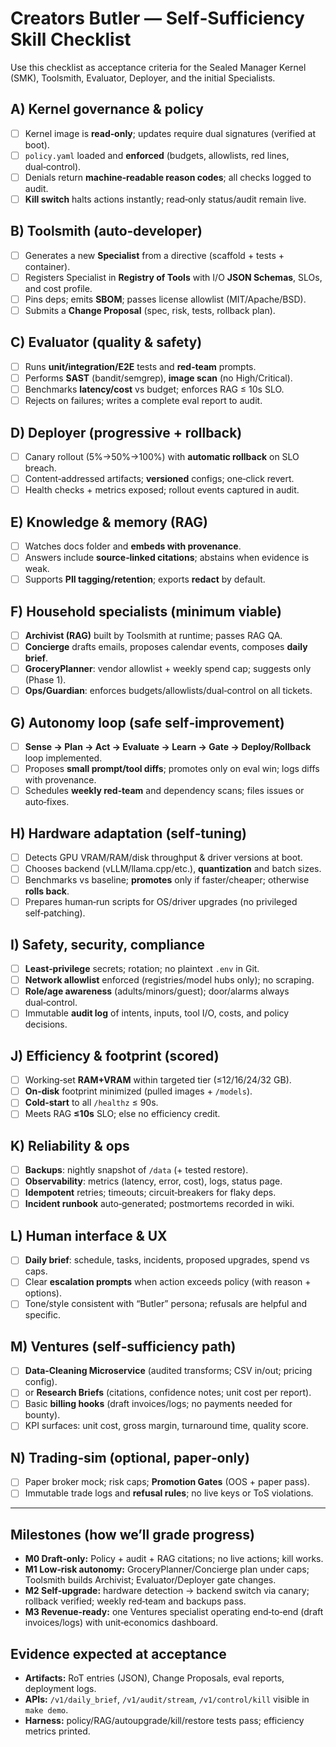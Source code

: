 # Creators Butler — Self‑Sufficiency Skill Checklist

Use this checklist as acceptance criteria for the Sealed Manager Kernel (SMK), Toolsmith, Evaluator, Deployer, and the initial Specialists.

## A) Kernel governance & policy
- [ ] Kernel image is **read‑only**; updates require dual signatures (verified at boot).
- [ ] `policy.yaml` loaded and **enforced** (budgets, allowlists, red lines, dual‑control).
- [ ] Denials return **machine‑readable reason codes**; all checks logged to audit.
- [ ] **Kill switch** halts actions instantly; read‑only status/audit remain live.

## B) Toolsmith (auto‑developer)
- [ ] Generates a new **Specialist** from a directive (scaffold + tests + container).
- [ ] Registers Specialist in **Registry of Tools** with I/O **JSON Schemas**, SLOs, and cost profile.
- [ ] Pins deps; emits **SBOM**; passes license allowlist (MIT/Apache/BSD).
- [ ] Submits a **Change Proposal** (spec, risk, tests, rollback plan).

## C) Evaluator (quality & safety)
- [ ] Runs **unit/integration/E2E** tests and **red‑team** prompts.
- [ ] Performs **SAST** (bandit/semgrep), **image scan** (no High/Critical).
- [ ] Benchmarks **latency/cost** vs budget; enforces RAG ≤ 10s SLO.
- [ ] Rejects on failures; writes a complete eval report to audit.

## D) Deployer (progressive + rollback)
- [ ] Canary rollout (5%→50%→100%) with **automatic rollback** on SLO breach.
- [ ] Content‑addressed artifacts; **versioned** configs; one‑click revert.
- [ ] Health checks + metrics exposed; rollout events captured in audit.

## E) Knowledge & memory (RAG)
- [ ] Watches docs folder and **embeds with provenance**.
- [ ] Answers include **source‑linked citations**; abstains when evidence is weak.
- [ ] Supports **PII tagging/retention**; exports **redact** by default.

## F) Household specialists (minimum viable)
- [ ] **Archivist (RAG)** built by Toolsmith at runtime; passes RAG QA.
- [ ] **Concierge** drafts emails, proposes calendar events, composes **daily brief**.
- [ ] **GroceryPlanner**: vendor allowlist + weekly spend cap; suggests only (Phase 1).
- [ ] **Ops/Guardian**: enforces budgets/allowlists/dual‑control on all tickets.

## G) Autonomy loop (safe self‑improvement)
- [ ] **Sense → Plan → Act → Evaluate → Learn → Gate → Deploy/Rollback** loop implemented.
- [ ] Proposes **small prompt/tool diffs**; promotes only on eval win; logs diffs with provenance.
- [ ] Schedules **weekly red‑team** and dependency scans; files issues or auto‑fixes.

## H) Hardware adaptation (self‑tuning)
- [ ] Detects GPU VRAM/RAM/disk throughput & driver versions at boot.
- [ ] Chooses backend (vLLM/llama.cpp/etc.), **quantization** and batch sizes.
- [ ] Benchmarks vs baseline; **promotes** only if faster/cheaper; otherwise **rolls back**.
- [ ] Prepares human‑run scripts for OS/driver upgrades (no privileged self‑patching).

## I) Safety, security, compliance
- [ ] **Least‑privilege** secrets; rotation; no plaintext `.env` in Git.
- [ ] **Network allowlist** enforced (registries/model hubs only); no scraping.
- [ ] **Role/age awareness** (adults/minors/guest); door/alarms always dual‑control.
- [ ] Immutable **audit log** of intents, inputs, tool I/O, costs, and policy decisions.

## J) Efficiency & footprint (scored)
- [ ] Working‑set **RAM+VRAM** within targeted tier (≤12/16/24/32 GB).
- [ ] **On‑disk** footprint minimized (pulled images + `/models`).
- [ ] **Cold‑start** to all `/healthz` ≤ 90s.
- [ ] Meets RAG **≤10s** SLO; else no efficiency credit.

## K) Reliability & ops
- [ ] **Backups**: nightly snapshot of `/data` (+ tested restore).
- [ ] **Observability**: metrics (latency, error, cost), logs, status page.
- [ ] **Idempotent** retries; timeouts; circuit‑breakers for flaky deps.
- [ ] **Incident runbook** auto‑generated; postmortems recorded in wiki.

## L) Human interface & UX
- [ ] **Daily brief**: schedule, tasks, incidents, proposed upgrades, spend vs caps.
- [ ] Clear **escalation prompts** when action exceeds policy (with reason + options).
- [ ] Tone/style consistent with “Butler” persona; refusals are helpful and specific.

## M) Ventures (self‑sufficiency path)
- [ ] **Data‑Cleaning Microservice** (audited transforms; CSV in/out; pricing config).
- [ ] or **Research Briefs** (citations, confidence notes; unit cost per report).
- [ ] Basic **billing hooks** (draft invoices/logs; no payments needed for bounty).
- [ ] KPI surfaces: unit cost, gross margin, turnaround time, quality score.

## N) Trading‑sim (optional, paper‑only)
- [ ] Paper broker mock; risk caps; **Promotion Gates** (OOS + paper pass).
- [ ] Immutable trade logs and **refusal rules**; no live keys or ToS violations.

---

## Milestones (how we’ll grade progress)
- **M0 Draft‑only:** Policy + audit + RAG citations; no live actions; kill works.
- **M1 Low‑risk autonomy:** GroceryPlanner/Concierge plan under caps; Toolsmith builds Archivist; Evaluator/Deployer gate changes.
- **M2 Self‑upgrade:** hardware detection → backend switch via canary; rollback verified; weekly red‑team and backups pass.
- **M3 Revenue‑ready:** one Ventures specialist operating end‑to‑end (draft invoices/logs) with unit‑economics dashboard.

## Evidence expected at acceptance
- **Artifacts:** RoT entries (JSON), Change Proposals, eval reports, deployment logs.
- **APIs:** `/v1/daily_brief`, `/v1/audit/stream`, `/v1/control/kill` visible in `make demo`.
- **Harness:** policy/RAG/autoupgrade/kill/restore tests pass; efficiency metrics printed.
